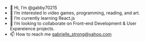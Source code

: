 - 👋 Hi, I’m @gabby70215
- 👀 I’m interested in video games, programming, reading, and art.
- 🌱 I’m currently learning React.js
- 💞️ I’m looking to collaborate on Front-end Development & User Expereience projects.
- 📫 How to reach me gabrielle_strong@yahoo.com

<!---
gabby70215/gabby70215 is a ✨ special ✨ repository because its `README.md` (this file) appears on your GitHub profile.
You can click the Preview link to take a look at your changes.
--->
